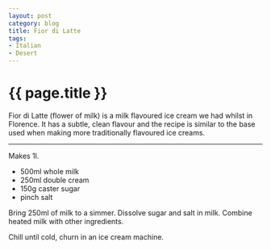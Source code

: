 ```yaml
---
layout: post
category: blog
title: Fior di Latte
tags:
- Italian
- Desert
---
```


{{ page.title }}
================

Fior di Latte (flower of milk) is a milk flavoured ice cream we had whilst in Florence. It has a subtle, clean flavour and the recipe is similar to the base used when making more traditionally flavoured ice creams.

---
Makes 1l.

- 500ml whole milk
- 250ml double cream
- 150g caster sugar
- pinch salt

Bring 250ml of milk to a simmer. Dissolve sugar and salt in milk. Combine heated milk with other ingredients.

Chill until cold, churn in an ice cream machine.
